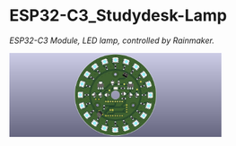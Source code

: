# ESP32-C3_Studydesk-Lamp

_ESP32-C3 Module, LED lamp, controlled by Rainmaker._

<img alt="ESP32-Node PCB" src="https://github.com/alexandrebobkov/KiCAD-Projects/blob/main/esp32-wroom-table-lights/esp32-wroom-table-lights.png" width="75%"/>
